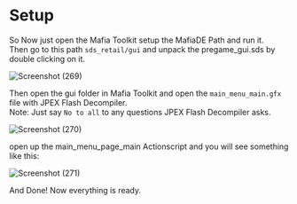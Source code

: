 # Setup
So Now just open the Mafia Toolkit setup the MafiaDE Path and run it.           
Then go to this path ```sds_retail/gui``` and unpack the pregame_gui.sds by double clicking on it.

![Screenshot (269)](https://user-images.githubusercontent.com/63361129/142376396-9757c9f9-dae7-4f87-954f-9f055f53d9dc.png)

Then open the gui folder in Mafia Toolkit and open the ```main_menu_main.gfx``` file with JPEX Flash Decompiler.     
Note:  Just say ```No to all``` to any questions JPEX Flash Decompiler asks.

![Screenshot (270)](https://user-images.githubusercontent.com/63361129/142377093-866c54fa-f167-483d-8bc6-5d230334f943.png)

open up the main_menu_page_main Actionscript and you will see something like this:

 
![Screenshot (271)](https://user-images.githubusercontent.com/63361129/142377843-8461c01b-f6fd-4853-a8a7-3381d4a740b2.png)

And Done! Now everything is ready.
